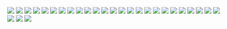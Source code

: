 
<img class="profile-picture" src="Geometic2-Black&Blue&Orange.jpg">

<img class="profile-picture" src="Geometic1-Black&Brown.jpg">

<img class="profile-picture" src="Geometic3-Pink&Green&Brown.jpg">

<img class="profile-picture" src="Geometic4-Black&Colors.jpg">

<img class="profile-picture" src="Geometic5-Black&Colors.jpg">

<img class="profile-picture" src="Geometric6-Blue&Red.jpg">

<img class="profile-picture" src="Brown&BlueLines.jpg">

<img class="profile-picture" src="Stoplight.jpg">

<img class="profile-picture" src="Green&BlackLines&Arrows.jpeg">

<img class="profile-picture" src="Red&BlackLines&Shapes.jpeg">

<img class="profile-picture" src="Stoplights.jpg">

<img class="profile-picture" src="Brown&PinkLines&Shapes.jpg">

<img class="profile-picture" src="Black&ColoredLines.jpeg">

<img class="profile-picture" src="Green&BrownLines.jpeg">

<img class="profile-picture" src="Black&GreenLines&Shapes.jpeg">

<img class="profile-picture" src="Brown&BlueLines.jpeg">

<img class="profile-picture" src="Blue&Black.jpg">

<img class="profile-picture" src="Red&Yellow.jpg">

<img class="profile-picture" src="Blue&GoldLines.jpg">

<img class="profile-picture" src="Black&Blue&OrangeBoxes&Lines.jpg">

<img class="profile-picture" src="Blue&Grey&BlackBoxes&Lines.jpg">

<img class="profile-picture" src="Gray&YellowLines&Boxes.jpg">

<img class="profile-picture" src="Red&GreenLines&Boxes.jpg">

<img class="profile-picture" src="Black&BlueLines.jpg">

<img class="profile-picture" src="Green&Black&GoldLines&Boxes.jpg">

<img class="profile-picture" src="Gold&BrownLines&Boxes.jpg">

<img class="profile-picture" src="Red&BlackLines&Boxes1.jpg">

<img class="profile-picture" src="Red&BlackLines&Boxes2.jpg">


